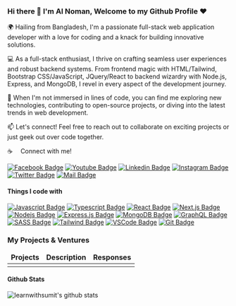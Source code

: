 ### Hi there 👋 I'm Al Noman, Welcome to my Github Profile :hearts:

<!--
**alnomanbd/alnomanbd** is a ✨ _special_ ✨ repository because its `README.md` (this file) appears on your GitHub profile. -->

🌍 Hailing from Bangladesh, I'm a passionate full-stack web application developer with a love for coding and a knack for building innovative solutions.

💻 As a full-stack enthusiast, I thrive on crafting seamless user experiences and robust backend systems. From frontend magic with HTML/Tailwind, Bootstrap CSS/JavaScript, JQuery/React to backend wizardry with Node.js, Express, and MongoDB, I revel in every aspect of the development journey.

🚀 When I'm not immersed in lines of code, you can find me exploring new technologies, contributing to open-source projects, or diving into the latest trends in web development.

📫 Let's connect! Feel free to reach out to collaborate on exciting projects or just geek out over code together.

:coffee: &emsp;Connect with me!

[![Facebook Badge](https://img.shields.io/badge/Facebook-1877F2?style=for-the-badge&logo=facebook&logoColor=white)](https://facebook.com/alnoman.cse) [![Youtube Badge](https://img.shields.io/badge/YouTube-FF0000?style=for-the-badge&logo=youtube&logoColor=white)](https://youtube.com/alnomanbd) [![Linkedin Badge](https://img.shields.io/badge/LinkedIn-0077B5?style=for-the-badge&logo=linkedin&logoColor=white)](https://www.linkedin.com/in/alnoman.cse/) [![Instagram Badge](https://img.shields.io/badge/Instagram-E4405F?style=for-the-badge&logo=instagram&logoColor=white)](https://instagram.com/alnoman.cse) [![Twitter Badge](https://img.shields.io/badge/Twitter-1DA1F2?style=for-the-badge&logo=twitter&logoColor=white)](https://twitter.com/alnoman.cse) [![Mail Badge](https://img.shields.io/badge/Gmail-D14836?style=for-the-badge&logo=gmail&logoColor=white)](mailto:toalnoman@gmail.com)

#### Things I code with

[![Javascript Badge](https://img.shields.io/badge/-Javascript-F0DB4F?style=for-the-badge&labelColor=black&logo=javascript&logoColor=F0DB4F)](#) [![Typescript Badge](https://img.shields.io/badge/-Typescript-007acc?style=for-the-badge&labelColor=black&logo=typescript&logoColor=007acc)](#) [![React Badge](https://img.shields.io/badge/-React-61DBFB?style=for-the-badge&labelColor=black&logo=react&logoColor=61DBFB)](#) [![Next.js Badge](https://img.shields.io/badge/next.js-000000?style=for-the-badge&logo=nextdotjs&logoColor=white)](#) [![Nodejs Badge](https://img.shields.io/badge/-Nodejs-3C873A?style=for-the-badge&labelColor=black&logo=node.js&logoColor=3C873A)](#) [![Express.js Badge](https://img.shields.io/badge/Express.js-000000?style=for-the-badge&logo=express&logoColor=white)](#) [![MongoDB Badge](https://img.shields.io/badge/MongoDB-4EA94B?style=for-the-badge&logo=mongodb&logoColor=white)](#) [![GraphQL Badge](https://img.shields.io/badge/-GraphQl-e535ab?style=for-the-badge&labelColor=black&logo=node.js&logoColor=e535ab)](#) [![SASS Badge](https://img.shields.io/badge/Sass-CC6699?style=for-the-badge&logo=sass&logoColor=white)](#) [![Tailwind Badge](https://img.shields.io/badge/Tailwind%20CSS-092749?style=for-the-badge&logo=tailwindcss&logoColor=06B6D4&labelColor=000000)](#) [![VSCode Badge](https://img.shields.io/badge/Visual_Studio-5C2D91?style=for-the-badge&logo=visual%20studio&logoColor=white)](#) [![Git Badge](https://img.shields.io/badge/Git-F05032?style=for-the-badge&logo=git&logoColor=white)](#)

### My Projects & Ventures

<table>
  <thead align="center">
    <tr border: none;>
      <td><b>Projects</b></td>
      <td><b>Description</b></td>
      <td><b>Responses</b></td>
    </tr>
  </thead>
  <tbody>
    <tr>
      <td><a href="https://" target="_blank"></a></td>
      <td></td>
      <td></td>
    </tr>
  </tbody>
</table>

#### Github Stats

![learnwithsumit's github stats](https://github-readme-stats.vercel.app/api?username=alnomanbd&count_private=true&theme=tokyonight&hide=contribs,prs)
